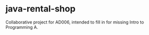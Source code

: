 # java-rental-shop
Collaborative project for AD006, intended to fill in for missing Intro to Programming A.
